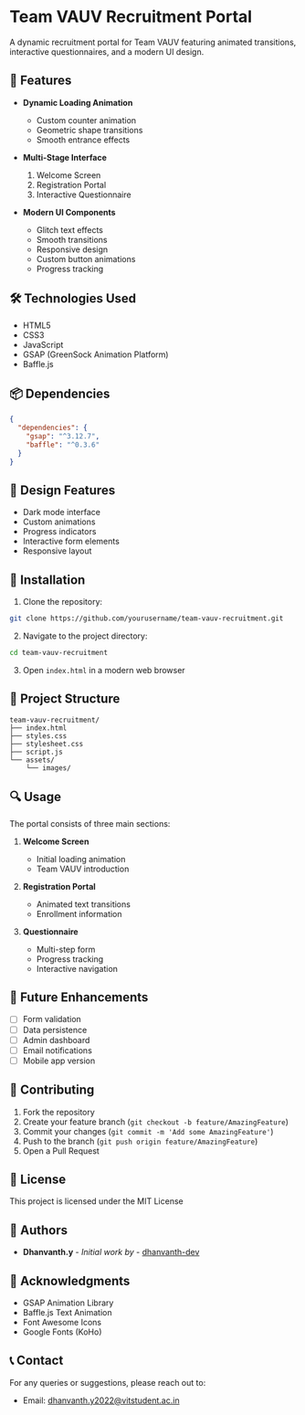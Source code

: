 # Team VAUV Recruitment Portal

A dynamic recruitment portal for Team VAUV featuring animated transitions, interactive questionnaires, and a modern UI design.

## 🚀 Features

- **Dynamic Loading Animation**
  - Custom counter animation
  - Geometric shape transitions
  - Smooth entrance effects

- **Multi-Stage Interface**
  1. Welcome Screen
  2. Registration Portal
  3. Interactive Questionnaire

- **Modern UI Components**
  - Glitch text effects
  - Smooth transitions
  - Responsive design
  - Custom button animations
  - Progress tracking

## 🛠️ Technologies Used

- HTML5
- CSS3
- JavaScript
- GSAP (GreenSock Animation Platform)
- Baffle.js

## 📦 Dependencies

```json
{
  "dependencies": {
    "gsap": "^3.12.7",
    "baffle": "^0.3.6"
  }
}
```

## 🎨 Design Features

- Dark mode interface
- Custom animations
- Progress indicators
- Interactive form elements
- Responsive layout

## 🔧 Installation

1. Clone the repository:
```bash
git clone https://github.com/yourusername/team-vauv-recruitment.git
```

2. Navigate to the project directory:
```bash
cd team-vauv-recruitment
```

3. Open `index.html` in a modern web browser

## 📁 Project Structure

```
team-vauv-recruitment/
├── index.html
├── styles.css
├── stylesheet.css
├── script.js
└── assets/
    └── images/
```

## 🔍 Usage

The portal consists of three main sections:

1. **Welcome Screen**
   - Initial loading animation
   - Team VAUV introduction

2. **Registration Portal**
   - Animated text transitions
   - Enrollment information

3. **Questionnaire**
   - Multi-step form
   - Progress tracking
   - Interactive navigation

## 🎯 Future Enhancements

- [ ] Form validation
- [ ] Data persistence
- [ ] Admin dashboard
- [ ] Email notifications
- [ ] Mobile app version

## 🤝 Contributing

1. Fork the repository
2. Create your feature branch (`git checkout -b feature/AmazingFeature`)
3. Commit your changes (`git commit -m 'Add some AmazingFeature'`)
4. Push to the branch (`git push origin feature/AmazingFeature`)
5. Open a Pull Request

## 📝 License

This project is licensed under the MIT License 

## 👥 Authors

- **Dhanvanth.y** - *Initial work by* - [dhanvanth-dev](https://github.com/dhanvanth-dev)

## 🙏 Acknowledgments

- GSAP Animation Library
- Baffle.js Text Animation
- Font Awesome Icons
- Google Fonts (KoHo)

## 📞 Contact

For any queries or suggestions, please reach out to:
- Email: dhanvanth.y2022@vitstudent.ac.in
